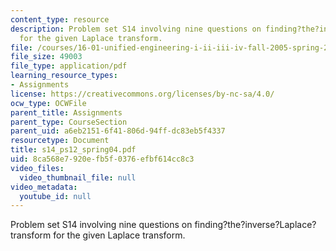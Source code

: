 ```yaml
---
content_type: resource
description: Problem set S14 involving nine questions on finding?the?inverse?Laplace?transform
  for the given Laplace transform.
file: /courses/16-01-unified-engineering-i-ii-iii-iv-fall-2005-spring-2006/8ca568e7920efb5f0376efbf614cc8c3_s14_ps12_spring04.pdf
file_size: 49003
file_type: application/pdf
learning_resource_types:
- Assignments
license: https://creativecommons.org/licenses/by-nc-sa/4.0/
ocw_type: OCWFile
parent_title: Assignments
parent_type: CourseSection
parent_uid: a6eb2151-6f41-806d-94ff-dc83eb5f4337
resourcetype: Document
title: s14_ps12_spring04.pdf
uid: 8ca568e7-920e-fb5f-0376-efbf614cc8c3
video_files:
  video_thumbnail_file: null
video_metadata:
  youtube_id: null
---
```

Problem set S14 involving nine questions on finding?the?inverse?Laplace?transform for the given Laplace transform.